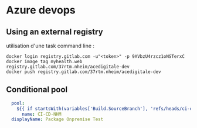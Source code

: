 # Azure devops

## Using an external registry

utilisation d'une task command line :
````
docker login registry.gitlab.com -u"<token>" -p 9XVbzU4rzcz1oNSTerxC
docker image tag myhealth.web registry.gitlab.com/37rtm.nheim/acedigitale-dev
docker push registry.gitlab.com/37rtm.nheim/acedigitale-dev
````


## Conditional pool

````yaml
  pool:
    ${{ if startsWith(variables['Build.SourceBranch'], 'refs/heads/ci-cd/') }}:
      name: CI-CD-NHM
  displayName: Package Onpremise Test
````

